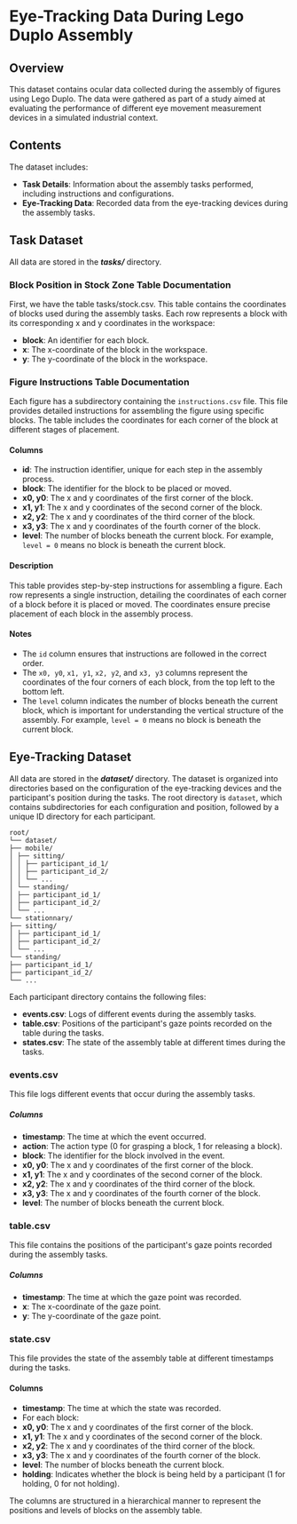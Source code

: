 # Eye-Tracking Data During Lego Duplo Assembly

## Overview
This dataset contains ocular data collected during the assembly of figures using Lego Duplo. The data were gathered as part of a study aimed at evaluating the performance of different eye movement measurement devices in a simulated industrial context.

## Contents
The dataset includes:
- **Task Details**: Information about the assembly tasks performed, including instructions and configurations.
- **Eye-Tracking Data**: Recorded data from the eye-tracking devices during the assembly tasks.

## Task Dataset

All data are stored in the ***tasks/*** directory.

### Block Position in Stock Zone Table Documentation

First, we have the table tasks/stock.csv. This table contains the coordinates of blocks used during the assembly tasks. Each row represents a block with its corresponding x and y coordinates in the workspace:

- **block**: An identifier for each block.
- **x**: The x-coordinate of the block in the workspace.
- **y**: The y-coordinate of the block in the workspace.

### Figure Instructions Table Documentation

Each figure has a subdirectory containing the `instructions.csv` file. This file provides detailed instructions for assembling the figure using specific blocks. The table includes the coordinates for each corner of the block at different stages of placement.

#### Columns

- **id**: The instruction identifier, unique for each step in the assembly process.
- **block**: The identifier for the block to be placed or moved.
- **x0, y0**: The x and y coordinates of the first corner of the block.
- **x1, y1**: The x and y coordinates of the second corner of the block.
- **x2, y2**: The x and y coordinates of the third corner of the block.
- **x3, y3**: The x and y coordinates of the fourth corner of the block.
- **level**: The number of blocks beneath the current block. For example, `level = 0` means no block is beneath the current block.

#### Description

This table provides step-by-step instructions for assembling a figure. Each row represents a single instruction, detailing the coordinates of each corner of a block before it is placed or moved. The coordinates ensure precise placement of each block in the assembly process.

#### Notes

- The `id` column ensures that instructions are followed in the correct order.
- The `x0, y0`, `x1, y1`, `x2, y2`, and `x3, y3` columns represent the coordinates of the four corners of each block, from the top left to the bottom left.
- The `level` column indicates the number of blocks beneath the current block, which is important for understanding the vertical structure of the assembly. For example, `level = 0` means no block is beneath the current block.


## Eye-Tracking Dataset

All data are stored in the ***dataset/*** directory. The dataset is organized into directories based on the configuration of the eye-tracking devices and the participant's position during the tasks. The root directory is `dataset`, which contains subdirectories for each configuration and position, followed by a unique ID directory for each participant.

    root/
    └── dataset/
    ├── mobile/
    │ ├── sitting/
    │ │ ├── participant_id_1/
    │ │ ├── participant_id_2/
    │ │ └── ...
    │ └── standing/
    │ ├── participant_id_1/
    │ ├── participant_id_2/
    │ └── ...
    └── stationnary/
    ├── sitting/
    │ ├── participant_id_1/
    │ ├── participant_id_2/
    │ └── ...
    └── standing/
    ├── participant_id_1/
    ├── participant_id_2/
    └── ...

Each participant directory contains the following files:

- **events.csv**: Logs of different events during the assembly tasks.
- **table.csv**: Positions of the participant's gaze points recorded on the table during the tasks.
- **states.csv**: The state of the assembly table at different times during the tasks.

### events.csv

This file logs different events that occur during the assembly tasks.

##### Columns

- **timestamp**: The time at which the event occurred.
- **action**: The action type (0 for grasping a block, 1 for releasing a block).
- **block**: The identifier for the block involved in the event.
- **x0, y0**: The x and y coordinates of the first corner of the block.
- **x1, y1**: The x and y coordinates of the second corner of the block.
- **x2, y2**: The x and y coordinates of the third corner of the block.
- **x3, y3**: The x and y coordinates of the fourth corner of the block.
- **level**: The number of blocks beneath the current block.

### table.csv

This file contains the positions of the participant's gaze points recorded during the assembly tasks.

##### Columns

- **timestamp**: The time at which the gaze point was recorded.
- **x**: The x-coordinate of the gaze point.
- **y**: The y-coordinate of the gaze point.

### state.csv

This file provides the state of the assembly table at different timestamps during the tasks.

#### Columns

- **timestamp**: The time at which the state was recorded.
- For each block:
 - **x0, y0**: The x and y coordinates of the first corner of the block.
 - **x1, y1**: The x and y coordinates of the second corner of the block.
 - **x2, y2**: The x and y coordinates of the third corner of the block.
 - **x3, y3**: The x and y coordinates of the fourth corner of the block.
 - **level**: The number of blocks beneath the current block.
 - **holding**: Indicates whether the block is being held by a participant (1 for holding, 0 for not holding).

The columns are structured in a hierarchical manner to represent the positions and levels of blocks on the assembly table.
